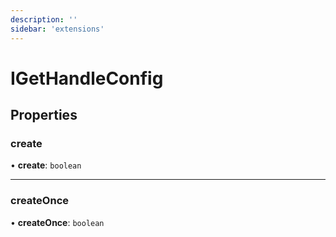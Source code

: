 ```yaml
---
description: ''
sidebar: 'extensions'
---
```


# IGetHandleConfig

## Properties

### create

• **create**: `boolean`

___

### createOnce

• **createOnce**: `boolean`
